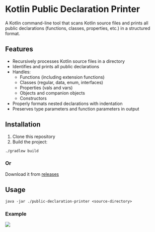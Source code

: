 # Kotlin Public Declaration Printer

A Kotlin command-line tool that scans Kotlin source files and prints all public declarations (functions, classes, properties, etc.) in a structured format.

## Features

- Recursively processes Kotlin source files in a directory
- Identifies and prints all public declarations
- Handles:
  - Functions (including extension functions)
  - Classes (regular, data, enum, interfaces)
  - Properties (vals and vars)
  - Objects and companion objects
  - Constructors
- Properly formats nested declarations with indentation
- Preserves type parameters and function parameters in output

## Installation

1. Clone this repository
2. Build the project:
```
./gradlew build
```
### Or
Download it from [releases](https://github.com/RandVid/PublicDeclarationPrinter/releases)

## Usage
```
java -jar ./public-declaration-printer <source-directory>
```

### Example
![](https://github.com/user-attachments/assets/8b81e536-16e4-4b55-b1e5-e4bf501ff720)
